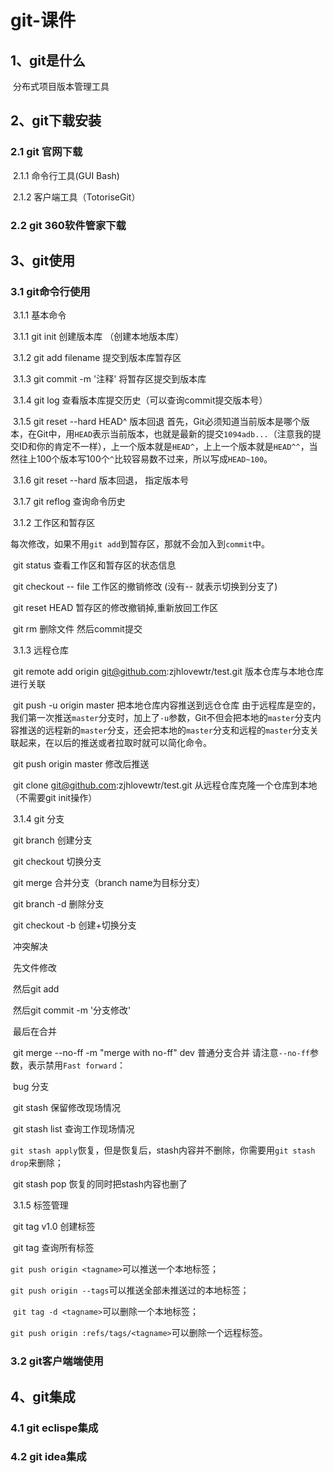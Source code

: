# git-课件

## 1、git是什么

​	分布式项目版本管理工具

## 2、git下载安装

### 	2.1 git 官网下载

​		2.1.1 命令行工具(GUI Bash)

​		2.1.2 客户端工具（TotoriseGit）

### 	2.2 git 360软件管家下载

## 3、git使用

### 	3.1 git命令行使用

​			3.1.1 基本命令

​			3.1.1 git init  创建版本库 （创建本地版本库）

​			3.1.2 git add  filename 提交到版本库暂存区

​			3.1.3 git commit -m '注释' 将暂存区提交到版本库

​			3.1.4 git log 查看版本库提交历史（可以查询commit提交版本号）

​			3.1.5 git reset --hard HEAD^ 版本回退 首先，Git必须知道当前版本是哪个版本，在Git中，用`HEAD`表示当前版本，也就是最新的提交`1094adb...`（注意我的提交ID和你的肯定不一样），上一个版本就是`HEAD^`，上上一个版本就是`HEAD^^`，当然往上100个版本写100个`^`比较容易数不过来，所以写成`HEAD~100`。

​			3.1.6 git reset --hard  <commit it> 版本回退， <commit it> 指定版本号

​			3.1.7 git reflog 查询命令历史

​			3.1.2 工作区和暂存区

​				 每次修改，如果不用`git add`到暂存区，那就不会加入到`commit`中。

​				 git status 查看工作区和暂存区的状态信息

​		                 git checkout -- file 工作区的撤销修改  (没有-- 就表示切换到分支了)

​				git reset HEAD <file>暂存区的修改撤销掉,重新放回工作区

​				git rm <file> 删除文件 然后commit提交

​			3.1.3 远程仓库

​				git remote add origin git@github.com:zjhlovewtr/test.git 版本仓库与本地仓库进行关联 

​				git push -u origin master 把本地仓库内容推送到远仓仓库   由于远程库是空的，我们第一次推送`master`分支时，加上了`-u`参数，Git不但会把本地的`master`分支内容推送的远程新的`master`分支，还会把本地的`master`分支和远程的`master`分支关联起来，在以后的推送或者拉取时就可以简化命令。

​				git push origin master 修改后推送

​				git clone git@github.com:zjhlovewtr/test.git  从远程仓库克隆一个仓库到本地（不需要git init操作）

​			3.1.4 git 分支

​			         git branch  <branchName> 创建分支

​				git checkout  <branchName>切换分支

​				git merge  <branchName> 合并分支（branch name为目标分支）

​				git branch -d <branchNanme> 删除分支

​				git checkout -b <branchNanme>创建+切换分支 	

​      			冲突解决

​				先文件修改

​				然后git add <fileName>

​				然后git commit -m '分支修改'	

​				最后在合并

​				git merge --no-ff -m "merge with no-ff" dev 普通分支合并  请注意`--no-ff`参数，表示禁用`Fast forward`：

​		               bug 分支

​				git stash 保留修改现场情况

​				git stash list 查询工作现场情况

​				`git stash apply`恢复，但是恢复后，stash内容并不删除，你需要用`git stash drop`来删除；

​				git stash pop 恢复的同时把stash内容也删了

​			3.1.5 标签管理

​				git tag v1.0 创建标签

​			        git tag 查询所有标签 

​				`git push origin <tagname>`可以推送一个本地标签；

​				`git push origin --tags`可以推送全部未推送过的本地标签；

​				`git tag -d <tagname>`可以删除一个本地标签；

​				`git push origin :refs/tags/<tagname>`可以删除一个远程标签。

### 3.2 git客户端端使用

## 4、git集成

### 	4.1 git eclispe集成

### 	4.2 git idea集成